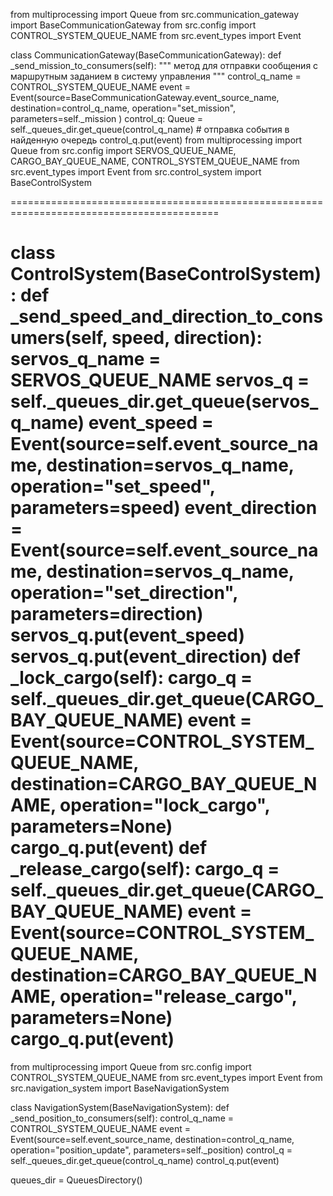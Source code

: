 from multiprocessing import Queue
from src.communication_gateway import BaseCommunicationGateway
from src.config import CONTROL_SYSTEM_QUEUE_NAME
from src.event_types import Event

class CommunicationGateway(BaseCommunicationGateway):
    def _send_mission_to_consumers(self):
        """ метод для отправки сообщения с маршрутным заданием в систему управления """
        control_q_name = CONTROL_SYSTEM_QUEUE_NAME
        event = Event(source=BaseCommunicationGateway.event_source_name,
                      destination=control_q_name,
                      operation="set_mission", parameters=self._mission
                      )
        control_q: Queue = self._queues_dir.get_queue(control_q_name)
        # отправка события в найденную очередь
        control_q.put(event)
from multiprocessing import Queue
from src.config import SERVOS_QUEUE_NAME, CARGO_BAY_QUEUE_NAME, CONTROL_SYSTEM_QUEUE_NAME
from src.event_types import Event
from src.control_system import BaseControlSystem

==========================================================================================

class ControlSystem(BaseControlSystem):
    def _send_speed_and_direction_to_consumers(self, speed, direction):
        servos_q_name = SERVOS_QUEUE_NAME
        servos_q = self._queues_dir.get_queue(servos_q_name)
        event_speed = Event(source=self.event_source_name,
                          destination=servos_q_name,
                          operation="set_speed",
                          parameters=speed)
        event_direction = Event(source=self.event_source_name,
                              destination=servos_q_name,
                              operation="set_direction",
                              parameters=direction)
        servos_q.put(event_speed)
        servos_q.put(event_direction)
    def _lock_cargo(self):
        cargo_q = self._queues_dir.get_queue(CARGO_BAY_QUEUE_NAME)
        event = Event(source=CONTROL_SYSTEM_QUEUE_NAME,
                     destination=CARGO_BAY_QUEUE_NAME,
                     operation="lock_cargo",
                     parameters=None)
        cargo_q.put(event)
    def _release_cargo(self):
        cargo_q = self._queues_dir.get_queue(CARGO_BAY_QUEUE_NAME)
        event = Event(source=CONTROL_SYSTEM_QUEUE_NAME,
                     destination=CARGO_BAY_QUEUE_NAME,
                     operation="release_cargo",
                     parameters=None)
        cargo_q.put(event)
  =============================================================================      
from multiprocessing import Queue
from src.config import CONTROL_SYSTEM_QUEUE_NAME
from src.event_types import Event
from src.navigation_system import BaseNavigationSystem

class NavigationSystem(BaseNavigationSystem):
    def _send_position_to_consumers(self):
        control_q_name = CONTROL_SYSTEM_QUEUE_NAME
        event = Event(source=self.event_source_name,
                     destination=control_q_name,
                     operation="position_update",
                     parameters=self._position)
        control_q = self._queues_dir.get_queue(control_q_name)
        control_q.put(event)

queues_dir = QueuesDirectory()

